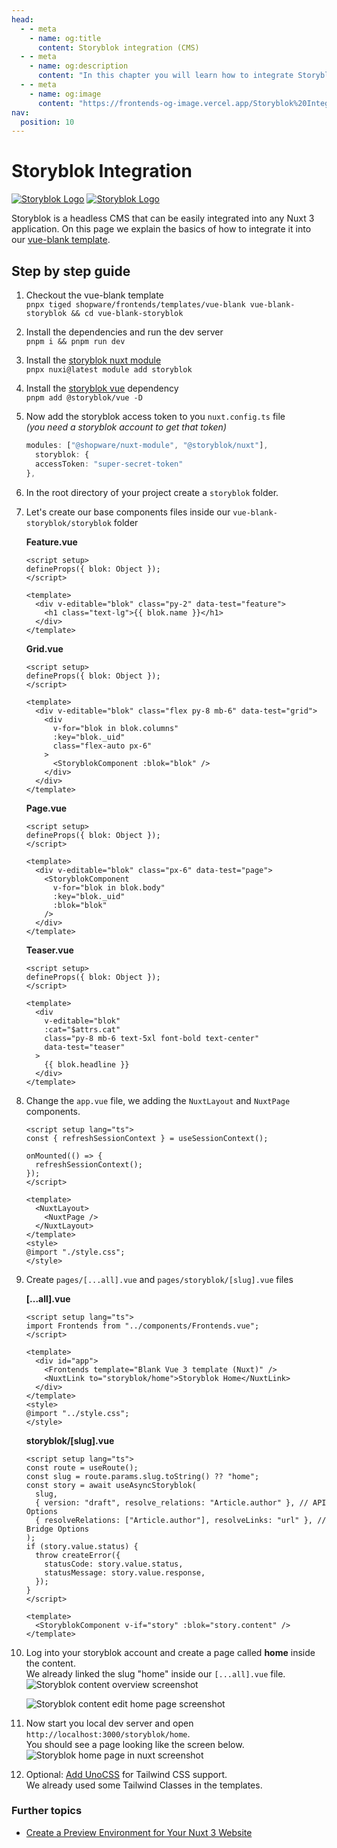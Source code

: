 ```yaml
---
head:
  - - meta
    - name: og:title
      content: Storyblok integration (CMS)
  - - meta
    - name: og:description
      content: "In this chapter you will learn how to integrate Storyblok (CMS)."
  - - meta
    - name: og:image
      content: "https://frontends-og-image.vercel.app/Storyblok%20Integration.png?fontSize=120px"
nav:
  position: 10
---
```


# Storyblok Integration

[<img src="../../../.assets/cms-icons/storyblok.light.svg" alt="Storyblok Logo" class="mb-8 h-20 hidden dark:block" />](https://www.storyblok.com/docs/guide/introduction)
[<img src="../../../.assets/cms-icons/storyblok.dark.svg" alt="Storyblok Logo" class="mb-8 h-20 block dark:hidden" />](https://www.storyblok.com/docs/guide/introduction)

Storyblok is a headless CMS that can be easily integrated into any Nuxt 3 application.
On this page we explain the basics of how to integrate it into our [vue-blank template](/getting-started/templates/blank-template.html).

## Step by step guide

1. Checkout the vue-blank template  
   `pnpx tiged shopware/frontends/templates/vue-blank vue-blank-storyblok && cd vue-blank-storyblok`
2. Install the dependencies and run the dev server  
   `pnpm i && pnpm run dev`
3. Install the [storyblok nuxt module](https://nuxt.com/modules/storyblok)  
   `pnpx nuxi@latest module add storyblok`
4. Install the [storyblok vue](https://github.com/storyblok/storyblok-vue) dependency  
   `pnpm add @storyblok/vue -D`
5. Now add the storyblok access token to you `nuxt.config.ts` file  
   _(you need a storyblok account to get that token)_
   ```ts
   modules: ["@shopware/nuxt-module", "@storyblok/nuxt"],
     storyblok: {
     accessToken: "super-secret-token"
   },
   ```
6. In the root directory of your project create a `storyblok` folder.
7. Let's create our base components files inside our `vue-blank-storyblok/storyblok` folder

   **Feature.vue**

   ```vue
   <script setup>
   defineProps({ blok: Object });
   </script>

   <template>
     <div v-editable="blok" class="py-2" data-test="feature">
       <h1 class="text-lg">{{ blok.name }}</h1>
     </div>
   </template>
   ```

   **Grid.vue**

   ```vue
   <script setup>
   defineProps({ blok: Object });
   </script>

   <template>
     <div v-editable="blok" class="flex py-8 mb-6" data-test="grid">
       <div
         v-for="blok in blok.columns"
         :key="blok._uid"
         class="flex-auto px-6"
       >
         <StoryblokComponent :blok="blok" />
       </div>
     </div>
   </template>
   ```

   **Page.vue**

   ```vue
   <script setup>
   defineProps({ blok: Object });
   </script>

   <template>
     <div v-editable="blok" class="px-6" data-test="page">
       <StoryblokComponent
         v-for="blok in blok.body"
         :key="blok._uid"
         :blok="blok"
       />
     </div>
   </template>
   ```

   **Teaser.vue**

   ```vue
   <script setup>
   defineProps({ blok: Object });
   </script>

   <template>
     <div
       v-editable="blok"
       :cat="$attrs.cat"
       class="py-8 mb-6 text-5xl font-bold text-center"
       data-test="teaser"
     >
       {{ blok.headline }}
     </div>
   </template>
   ```

8. Change the `app.vue` file, we adding the `NuxtLayout` and `NuxtPage` components.

   ```vue
   <script setup lang="ts">
   const { refreshSessionContext } = useSessionContext();

   onMounted(() => {
     refreshSessionContext();
   });
   </script>

   <template>
     <NuxtLayout>
       <NuxtPage />
     </NuxtLayout>
   </template>
   <style>
   @import "./style.css";
   </style>
   ```

9. Create `pages/[...all].vue` and `pages/storyblok/[slug].vue` files

   **[...all].vue**

   ```vue
   <script setup lang="ts">
   import Frontends from "../components/Frontends.vue";
   </script>

   <template>
     <div id="app">
       <Frontends template="Blank Vue 3 template (Nuxt)" />
       <NuxtLink to="storyblok/home">Storyblok Home</NuxtLink>
     </div>
   </template>
   <style>
   @import "../style.css";
   </style>
   ```

   **storyblok/[slug].vue**

   ```vue
   <script setup lang="ts">
   const route = useRoute();
   const slug = route.params.slug.toString() ?? "home";
   const story = await useAsyncStoryblok(
     slug,
     { version: "draft", resolve_relations: "Article.author" }, // API Options
     { resolveRelations: ["Article.author"], resolveLinks: "url" }, // Bridge Options
   );
   if (story.value.status) {
     throw createError({
       statusCode: story.value.status,
       statusMessage: story.value.response,
     });
   }
   </script>

   <template>
     <StoryblokComponent v-if="story" :blok="story.content" />
   </template>
   ```

10. Log into your storyblok account and create a page called **home** inside the content.  
    We already linked the slug "home" inside our `[...all].vue` file.
    <img src="../../../.assets/integrations/storyblok/storyblok-content-overview.png" alt="Storyblok content overview screenshot" class="border-1px border-#eeeeee rounded-md shadow-md my-8 hover:shadow-2xl hover:scale-105 transition duration-200" />

    <img src="../../../.assets/integrations/storyblok/storyblok-content-edit-home-page.png" alt="Storyblok content edit home page screenshot" class="border-1px border-#eeeeee rounded-md shadow-md my-8 hover:shadow-2xl hover:scale-105 transition duration-200" />

11. Now start you local dev server and open `http://localhost:3000/storyblok/home`.  
    You should see a page looking like the screen below.
    <img src="../../../.assets/integrations/storyblok/storyblok-home-page-in-nuxt.png" alt="Storyblok  home page in nuxt screenshot" class="border-1px border-#eeeeee rounded-md shadow-md my-8 hover:shadow-2xl hover:scale-105 transition duration-200" />

12. Optional: [Add UnoCSS](https://unocss.dev/integrations/nuxt) for Tailwind CSS support.  
    We already used some Tailwind Classes in the templates.

### Further topics

- [Create a Preview Environment for Your Nuxt 3 Website](https://www.storyblok.com/tp/create-a-preview-environment-for-your-nuxt-3-website)
